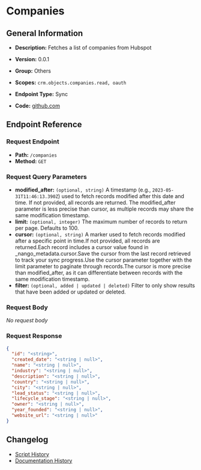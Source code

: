 # Companies

## General Information

- **Description:** Fetches a list of companies from Hubspot

- **Version:** 0.0.1
- **Group:** Others
- **Scopes:** `crm.objects.companies.read, oauth`
- **Endpoint Type:** Sync
- **Code:** [github.com](https://github.com/NangoHQ/integration-templates/tree/main/integrations/hubspot/syncs/companies.ts)


## Endpoint Reference

### Request Endpoint

- **Path:** `/companies`
- **Method:** `GET`

### Request Query Parameters

- **modified_after:** `(optional, string)` A timestamp (e.g., `2023-05-31T11:46:13.390Z`) used to fetch records modified after this date and time. If not provided, all records are returned. The modified_after parameter is less precise than cursor, as multiple records may share the same modification timestamp.
- **limit:** `(optional, integer)` The maximum number of records to return per page. Defaults to 100.
- **cursor:** `(optional, string)` A marker used to fetch records modified after a specific point in time.If not provided, all records are returned.Each record includes a cursor value found in _nango_metadata.cursor.Save the cursor from the last record retrieved to track your sync progress.Use the cursor parameter together with the limit parameter to paginate through records.The cursor is more precise than modified_after, as it can differentiate between records with the same modification timestamp.
- **filter:** `(optional, added | updated | deleted)` Filter to only show results that have been added or updated or deleted.

### Request Body

_No request body_

### Request Response

```json
{
  "id": "<string>",
  "created_date": "<string | null>",
  "name": "<string | null>",
  "industry": "<string | null>",
  "description": "<string | null>",
  "country": "<string | null>",
  "city": "<string | null>",
  "lead_status": "<string | null>",
  "lifecycle_stage": "<string | null>",
  "owner": "<string | null>",
  "year_founded": "<string | null>",
  "website_url": "<string | null>"
}
```

## Changelog

- [Script History](https://github.com/NangoHQ/integration-templates/commits/main/integrations/hubspot/syncs/companies.ts)
- [Documentation History](https://github.com/NangoHQ/integration-templates/commits/main/integrations/hubspot/syncs/companies.md)

<!-- END  GENERATED CONTENT -->

